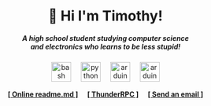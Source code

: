 <h1 align='center'>👋 Hi I'm Timothy!</h1>
<h5 align='center'>A high school student studying computer science<br>and electronics who learns to be less stupid!</h4>

###

<p align='center'>
    <img src="https://cdn.jsdelivr.net/gh/devicons/devicon/icons/bash/bash-plain.svg" height="40" alt="bash logo"/>
    <img width='12px'\>
    <img src="https://cdn.jsdelivr.net/gh/devicons/devicon/icons/python/python-plain.svg" height="40" alt="python logo"/>
    <img width='12px'\>
    <img src="https://cdn.jsdelivr.net/gh/devicons/devicon/icons/swift/swift-original.svg" height="40" alt="arduino logo"/>
    <img width='12px'\>
    <img src="https://cdn.jsdelivr.net/gh/devicons/devicon/icons/arduino/arduino-original.svg" height="40" alt="arduino logo"/>
</p>

<p align='center'>
<a href='https://lazzytim.github.io/lazzytim/README'><strong>[ Online readme.md ]<strong></a>
<img width='12px'\>
<a href='https://github.com/lazzytim/thunder-rpc'><strong>[ ThunderRPC ]<strong></a>
<img width='12px'\>
<a href='mailto:timothy.deletrez@proton.me'><strong>[ Send an email ]<strong></a>
</p>
